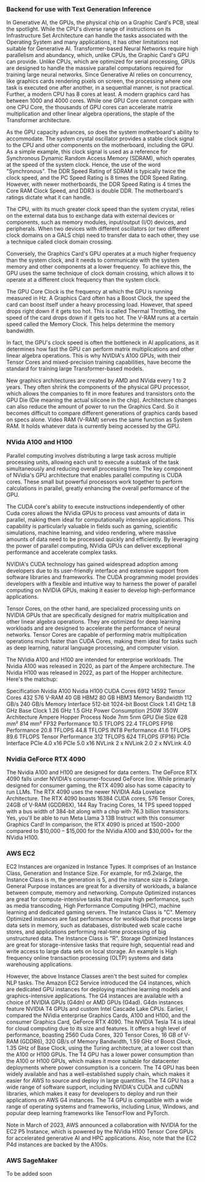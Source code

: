 ### Backend for use with Text Generation Inference

In Generative AI, the GPUs, the physical chip on a Graphic Card's PCB, steal the spotlight. While the CPU's diverse range of instructions on its Infrastructure Set Architecture can handle the tasks associated with the Operating System and many applications, it has other limitations not suitable for Generative AI. Transformer-based Neural Networks require high parallelism and abundancy, which, unlike CPUs, the Graphic Card's GPU can provide. Unlike CPUs, which are optimized for serial processing, GPUs are designed to handle the massive parallel computations required for training large neural networks. Since Generative AI relies on concurrency, like graphics cards rendering pixels on screen, the processing where one task is executed one after another, in a sequential manner, is not practical. Further, a modern CPU has 8 cores at least. A modern graphics card has between 1000 and 4000 cores. While one GPU Core cannot compare with one CPU Core, the thousands of GPU cores can accelerate matrix multiplication and other linear algebra operations, the staple of the Transformer architecture.

As the GPU capacity advances, so does the system motherboard's ability to accommodate. The system crystal oscillator provides a stable clock signal to the CPU and other components on the motherboard, including the GPU. As a simple example, this clock signal is used as a reference for Synchronous Dynamic Random Access Memory (SDRAM), which operates at the speed of the system clock. Hence, the use of the word "Synchronous". The DDR Speed Rating of SDRAM is typically twice the clock speed, and the PC Speed Rating is 8 times the DDR Speed Rating. However, with newer motherboards, the DDR Speed Rating is 4 times the Core RAM Clock Speed, and DDR3 is double DDR. The motherboard's ratings dictate what it can handle.

The CPU, with its much greater clock speed than the system crystal, relies on the external data bus to exchange data with external devices or components, such as memory modules, input/output (I/O) devices, and peripherals. When two devices with different oscillators (or two different clock domains on a GALS chip) need to transfer data to each other, they use a technique called clock domain crossing.

Conversely, the Graphics Card's GPU operates at a much higher frequency than the system clock, and it needs to communicate with the system memory and other components at a lower frequency. To achieve this, the GPU uses the same technique of clock domain crossing, which allows it to operate at a different clock frequency than the system clock.

The GPU Core Clock is the frequency at which the GPU is running measured in Hz. A Graphics Card often has a Boost Clock, the speed the card can boost itself under a heavy processing load. However, that speed drops right down if it gets too hot. This is called Thermal Throttling, the speed of the card drops down if it gets too hot. The V-RAM runs at a certain speed called the Memory Clock. This helps determine the memory bandwidth.

In fact, the GPU's clock speed is often the bottleneck in AI applications, as it determines how fast the GPU can perform matrix multiplications and other linear algebra operations. This is why NVIDIA's A100 GPUs, with their Tensor Cores and mixed-precision training capabilities, have become the standard for training large Transformer-based models.

New graphics architectures are created by AMD and NVida every 1 to 2 years. They often shrink the components of the physical GPU processor, which allows the companies to fit in more features and transistors onto the GPU Die (Die meaning the actual silicone in the chip). Architecture changes can also reduce the amount of power to run the Graphics Card. So it becomes difficult to compare different generations of graphics cards based on specs alone. Video RAM (V-RAM) serves the same function as System RAM. It holds whatever data is currently being accessed by the GPU.

### NVida A100 and H100

Parallel computing involves distributing a large task across multiple processing units, allowing each unit to execute a subtask of the task simultaneously and reducing overall processing time. The key component of NVidia's GPU architecture that enables parallel computing is CUDA cores. These small but powerful processors work together to perform calculations in parallel, greatly enhancing the overall performance of the GPU.

The CUDA core's ability to execute instructions independently of other Cuda cores allows the NVidia GPUs to process vast amounts of data in parallel, making them ideal for computationally intensive applications. This capability is particularly valuable in fields such as gaming, scientific simulations, machine learning, and video rendering, where massive amounts of data need to be processed quickly and efficiently. By leveraging the power of parallel computing, NVidia GPUs can deliver exceptional performance and accelerate complex tasks.

NVIDIA's CUDA technology has gained widespread adoption among developers due to its user-friendly interface and extensive support from software libraries and frameworks. The CUDA programming model provides developers with a flexible and intuitive way to harness the power of parallel computing on NVIDIA GPUs, making it easier to develop high-performance applications. 

Tensor Cores, on the other hand, are specialized processing units on NVIDIA GPUs that are specifically designed for matrix multiplication and other linear algebra operations. They are optimized for deep learning workloads and are designed to accelerate the performance of neural networks. Tensor Cores are capable of performing matrix multiplication operations much faster than CUDA Cores, making them ideal for tasks such as deep learning, natural language processing, and computer vision.

The NVidia A100 and H100 are intended for enterprise workloads. The Nvidia A100 was released in 2020, as part of the Ampere architecture. The Nvidia H100 was released in 2022, as part of the Hopper architecture. Here's the matchup:

Specification	    Nvidia A100 	    Nvidia H100
CUDA Cores	        6912	            14592
Tensor Cores	    432         	    576
V-RAM	            40 GB HBM2	        80 GB HBM3
Memory Bandwidth	112 GB/s	        240 GB/s
Memory Interface	512-bit	            1024-bit
Boost Clock	        1.41 GHz	        1.8 GHz
Base Clock	        1.26 GHz	        1.5 GHz
Power Consumption	250W	            350W
Architecture	    Ampere	            Hopper
Process Node	    7nm         	    5nm
GPU Die Size	    628 mm²	            814 mm²
FP32 Performance	10.5 TFLOPS     	22.4 TFLOPS
FP16 Performance	20.8 TFLOPS	        44.8 TFLOPS
INT8 Performance	41.6 TFLOPS	        89.6 TFLOPS
Tensor Performance	312 TFLOPS          624 TFLOPS (FP16)
PCIe Interface	    PCIe 4.0 x16	    PCIe 5.0 x16
NVLink	            2 x NVLink 2.0	    2 x NVLink 4.0

### Nvidia GeForce RTX 4090

The Nvidia A100 and H100 are designed for data centers. The GeForce RTX 4090 falls under NVIDIA's consumer-focused GeForce line. While primarily designed for consumer gaming, the RTX 4090 also has some capacity to run LLMs. The RTX 4090 uses the newer NVIDIA Ada Lovelace Architecture. The RTX 4090 boasts 16384 CUDA cores, 576 Tensor Cores, 24GB of V-RAM (GDDR6X), 144 Ray Tracing Cores, 14 TPS speed topped with a bus width of 384-bit along with a chip with 76.3 billion transistors. Yes, you'll be able to run Meta Llama 3 13B Instruct with this consumer Graphics Card! In comparison, the RTX 4090 is priced at $1500-$2000 compared to $10,000 – $15,000 for the NVidia A100 and $30,000+ for the NVidia H100.

### AWS EC2

EC2 Instances are organized in Instance Types. It comprises of an Instance Class, Generation and Instance Size. For example, for m5.2xlarge, the Instance Class is m, the generation is 5, and the instance size is 2xlarge. General Purpose instances are great for a diversity of workloads, a balance between compute, memory and networking. Compute Optimized instances are great for compute-intensive tasks that require high performance, such as media transcoding, High Performance Computing (HPC), machine learning and dedicated gaming servers. The Instance Class is "C". Memory Optimized instances are fast performance for workloads that process large data sets in memory, such as databases, distributed web scale cache stores, and applications performing real-time processing of big unstructured data. The Instance Class is "R". Storage Optimized Instances are great for storage-intensive tasks that require high, sequential read and write access to large data sets on local storage. An example is High frequency online transaction processing (OLTP) systems and data warehousing applications.

However, the above Instance Classes aren't the best suited for complex NLP tasks. The Amazon EC2 Service introduced the G4 instances, which are dedicated GPU instances for deploying machine learning models and graphics-intensive applications. The G4 instances are available with a choice of NVIDIA GPUs (G4dn) or AMD GPUs (G4ad). G4dn instances feature NVIDIA T4 GPUs and custom Intel Cascade Lake CPUs. Earlier, I compared the NVidia enterprise Graphics Cards, A100 and H100, and the consumer Graphics Card, GeForce RTX 4090. The NVIDIA Tesla T4 is ideal for cloud computing due to its size and features. It offers a high level of performance, boasting 2560 Cuda Cores, 320 Tensor Cores, 16 GB of V-RAM (GDDR6), 320 GB/s of Memory Bandwidth, 1.59 GHz of Boost Clock, 1.35 GHz of Base Clock, using the Turing architecture, at a lower cost than the A100 or H100 GPUs. The T4 GPU has a lower power consumption than the A100 or H100 GPUs, which makes it more suitable for datacenter deployments where power consumption is a concern. The T4 GPU has been widely available and has a well-established supply chain, which makes it easier for AWS to source and deploy in large quantities. The T4 GPU has a wide range of software support, including NVIDIA's CUDA and cuDNN libraries, which makes it easy for developers to deploy and run their applications on AWS G4 instances.  The T4 GPU is compatible with a wide range of operating systems and frameworks, including Linux, Windows, and popular deep learning frameworks like TensorFlow and PyTorch.

Note in March of 2023, AWS announced a collaboration with NVIDIA for the EC2 P5 Instance, which is powered by the NVidia H100 Tensor Core GPUs for accelerated generative AI and HPC applications. Also, note that the EC2 P4d instances are backed by the A100s.

### AWS SageMaker

To be added soon